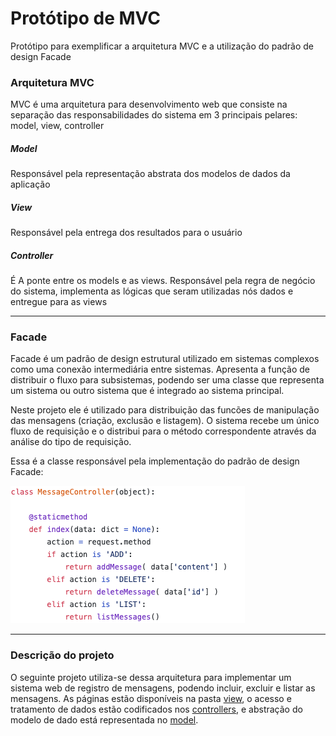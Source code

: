# Protótipo de MVC
Protótipo para exemplificar a arquitetura MVC e a utilização do padrão de design Facade

### Arquitetura MVC

MVC é uma arquitetura para desenvolvimento web que consiste na separação das responsabilidades do sistema em 3 principais pelares: model, view, controller

##### Model
Responsável pela representação abstrata dos modelos de dados da aplicação

##### View
Responsável pela entrega dos resultados para o usuário

##### Controller
É A ponte entre os models e as views. Responsável pela regra de negócio do sistema, implementa as lógicas que seram utilizadas nós dados e entregue para as views

--------------------
### Facade

Facade é um padrão de design estrutural utilizado em sistemas complexos como uma conexão intermediária entre sistemas. Apresenta a função de distribuir o fluxo para subsistemas, podendo ser uma classe que representa um sistema ou outro sistema que é integrado ao sistema principal.

Neste projeto ele é utilizado para distribuição das funcões de manipulação das mensagens (criação, exclusão e listagem). O sistema recebe um único fluxo de requisição e o distribui para o método correspondente através da análise do tipo de requisição.

Essa é a classe responsável pela implementação do padrão de design Facade:

![Implementação Facade](assets/facade.png)

--------------------
### Descrição do projeto

O seguinte projeto utiliza-se dessa arquitetura para implementar um sistema web de registro de mensagens, podendo incluir, excluir e listar as mensagens. As páginas estão disponíveis na pasta [view](VIEW_URL), o acesso e tratamento de dados estão codificados nos [controllers](CONTROLLER_URL), e abstração do modelo de dado está representada no [model](MODEl_URL).





